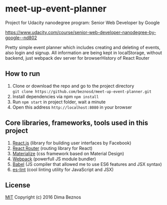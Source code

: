 # meet-up-event-planner
Project for Udacity nanodegree program: Senior Web Developer by Google

https://www.udacity.com/course/senior-web-developer-nanodegree-by-google--nd802

Pretty simple event planner which includes creating and deleting of events, also login and signup.
All information are being kept in localStorage, without backend, just webpack dev server for browserHistory of React Router

## How to run
1. Clone or download the repo and go to the project directory<br/>
```git clone https://github.com/beznosd/meet-up-event-planner.git```
2. Install dependencies via npm ```npm install```
3. Run ```npm start``` in project folder, wait a minute
3. Open this address ```http://localhost:8080``` in your browser

## Core libraries, frameworks, tools used in this project
1. [React.js](https://facebook.github.io/react/) (library for building user interfaces by Facebook)
2. [React Router](https://github.com/ReactTraining/react-router) (routing library for React)
3. [Materialize](http://materializecss.com/) (css framework based on Material Design)
4. [Webpack](https://webpack.github.io/) (powerfull JS module bundler)
5. [Babel](https://babeljs.io/) (JS compiler that allowed me to use ES6 features and JSX syntax)
6. [es-lint](http://eslint.org/) (cool linting utility for JavaScript and JSX)

## License
[MIT](https://www.tldrlegal.com/l/mit) Copyright (c) 2016 Dima Beznos
